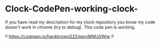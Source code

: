 # Clock-CodePen-working-clock-
If you have read my description for my clock repository you know my code doesn't work in chrome (try to debug). This code pen is working.

!!
https://codepen.io/hankbrown222/pen/MWJGWjw
!!
